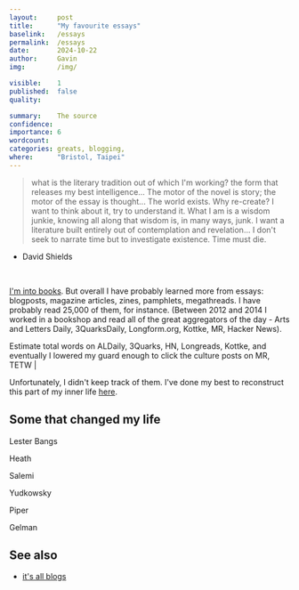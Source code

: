 ```yaml
---
layout:     post
title:      "My favourite essays"
baselink:   /essays
permalink:  /essays
date:       2024-10-22
author:     Gavin   
img:        /img/

visible:    1
published:  false
quality:    

summary:    The source
confidence: 
importance: 6
wordcount:  
categories: greats, blogging, 
where:      "Bristol, Taipei"
---
```



> what is the literary tradition out of which I'm working? the form that releases my best intelligence... The motor of the novel is story; the motor of the essay is thought... The world exists. Why re-create? I want to think about it, try to understand it. What I am is a wisdom junkie, knowing all along that wisdom is, in many ways, junk. I want a literature built entirely out of contemplation and revelation... I don't seek to narrate time but to investigate existence. Time must die.

- David Shields

<br>

<a href="https://www.goodreads.com/user/show/68316850-gavin">I'm into books</a>. But overall I have probably learned more from essays: blogposts, magazine articles, zines, pamphlets, megathreads. I have probably read 25,000 of them, for instance. (Between 2012 and 2014 I worked in a bookshop and read all of the great aggregators of the day - Arts and Letters Daily, 3QuarksDaily, Longform.org, Kottke, MR, Hacker News).


Estimate total words on ALDaily, 3Quarks, HN, Longreads, Kottke, and eventually I lowered my guard enough to click
the culture posts on MR, TETW
|

Unfortunately, I didn't keep track of them. I've done my best to reconstruct this part of my inner life <a href="https://docs.google.com/spreadsheets/d/1Vr67rBaFwTnEDeUOXYZRrP4QD34150P2HHE1QsAbfMI/edit?gid=0#gid=0">here</a>.

## Some that changed my life

Lester Bangs

Heath

Salemi

Yudkowsky

Piper

Gelman



## See also 

* <a href="/blogging-theory-of-everything">it's all blogs</a>